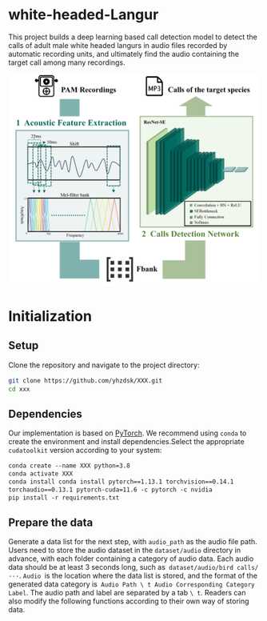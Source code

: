 # white-headed-Langur
This project builds a deep learning based call detection model to detect the calls of adult male white headed langurs in audio files recorded by automatic recording units, and ultimately find the audio containing the target call among many recordings.

![Model](image/Model.png)

# Initialization

## Setup

Clone the repository and navigate to the project directory:

```bash
git clone https://github.com/yhzdsk/XXX.git
cd xxx
```

## Dependencies

Our implementation is based on [PyTorch](https://pytorch.org). We recommend using `conda` to create the environment and install dependencies.Select the appropriate `cudatoolkit` version according to your system:

```
conda create --name XXX python=3.8
conda activate XXX
conda install conda install pytorch==1.13.1 torchvision==0.14.1 torchaudio==0.13.1 pytorch-cuda=11.6 -c pytorch -c nvidia
pip install -r requirements.txt
```

## Prepare the data

Generate a data list for the next step, with `audio_path` as the audio file path. Users need to store the audio dataset in the `dataset/audio` directory in advance, with each folder containing a category of audio data. Each audio data should be at least 3 seconds long, such as` dataset/audio/bird calls/···`. `Audio `is the location where the data list is stored, and the format of the generated data category is` Audio Path \ t Audio Corresponding Category Label`. The audio path and label are separated by a tab `\ t`. Readers can also modify the following functions according to their own way of storing data.
